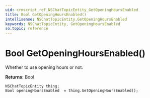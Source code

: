 ```yaml
---
uid: crmscript_ref_NSChatTopicEntity_GetOpeningHoursEnabled
title: Bool GetOpeningHoursEnabled()
intellisense: NSChatTopicEntity.GetOpeningHoursEnabled
keywords: NSChatTopicEntity, GetOpeningHoursEnabled
so.topic: reference
---
```


# Bool GetOpeningHoursEnabled()

Whether to use opening hours or not.

**Returns:** Bool

```crmscript
NSChatTopicEntity thing;
Bool openingHoursEnabled  = thing.GetOpeningHoursEnabled();
```

